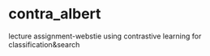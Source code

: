 # contra_albert
 lecture assignment-webstie using contrastive learning for classification&amp;search
